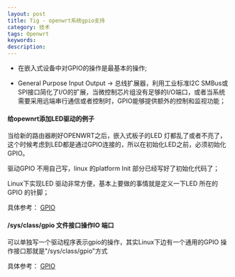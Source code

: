 ```yaml
---
layout: post
title: Tig - openwrt系统gpio支持
category: 技术
tags: Openwrt
keywords:
description:
---
```


* 在嵌入式设备中对GPIO的操作是最基本的操作;

* General Purpose Input Output -> 总线扩展器，利用工业标准I2C SMBus或SPI接口简化了I/O的扩展，当微控制芯片组没有足够的I/O端口，或者当系统需要采用远端串行通信或者控制时，GPIO能够提供额外的控制和监视功能；

#### 给opewnrt添加LED驱动的例子

当给新的路由器刷好OPENWRT之后，嵌入式板子的LED 灯都乱了或者不亮了，这个时候考虑到LED都是通过GPIO连接的，所以在初始化LED之前，必须初始化GPIO。

驱动GPIO 不用自己写，linux 的platform Init 部分已经写好了初始化代码了；

Linux下实现LED 驱动非常方便，基本上要做的事情就是定义一下LED 所在的 GPIO 的针脚；

具体参考： 
[GPIO](http://www.wifizoo.net/viewthread.php?tid=41841 "GPIO")

#### /sys/class/gpio 文件接口操作IO 端口

可以单独写一个驱动程序表示gpio的操作，其实Linux下边有一个通用的GPIO 操作接口那就是"/sys/class/gpio"方式

具体参考：
[GPIO](http://blog.csdn.net/mirkerson/article/details/8464231 "GPIO")
